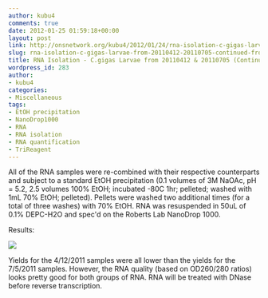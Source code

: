 ```yaml
---
author: kubu4
comments: true
date: 2012-01-25 01:59:18+00:00
layout: post
link: http://onsnetwork.org/kubu4/2012/01/24/rna-isolation-c-gigas-larvae-from-20110412-20110705-continued-from-20120112/
slug: rna-isolation-c-gigas-larvae-from-20110412-20110705-continued-from-20120112
title: RNA Isolation - C.gigas Larvae from 20110412 & 20110705 (Continued from 20120112)
wordpress_id: 283
author:
- kubu4
categories:
- Miscellaneous
tags:
- EtOH precipitation
- NanoDrop1000
- RNA
- RNA isolation
- RNA quantification
- TriReagent
---
```


All of the RNA samples were re-combined with their respective counterparts and subject to a standard EtOH precipitation (0.1 volumes of 3M NaOAc, pH = 5.2, 2.5 volumes 100% EtOH; incubated -80C 1hr; pelleted; washed with 1mL 70% EtOH; pelleted). Pellets were washed two additional times (for a total of three washes) with 70% EtOH. RNA was resuspended in 50uL of 0.1% DEPC-H2O and spec'd on the Roberts Lab NanoDrop 1000.

Results:

![](http://eagle.fish.washington.edu/Arabidopsis//RNA%20Spec%20Readings/20120124%20Gigas%20Larvae%20RNA%20ODs-01.JPG)

Yields for the 4/12/2011 samples were all lower than the yields for the 7/5/2011 samples. However, the RNA quality (based on OD260/280 ratios) looks pretty good for both groups of RNA. RNA will be treated with DNase before reverse transcription.
